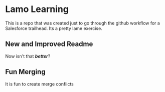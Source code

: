 # Lamo Learning
This is a repo that was created just to go through the github workflow for a Salesforce trailhead. Its a pretty lame exercise.

## New and Improved Readme
Now isn't that ***better***?

## Fun Merging
It is fun to create merge conflicts